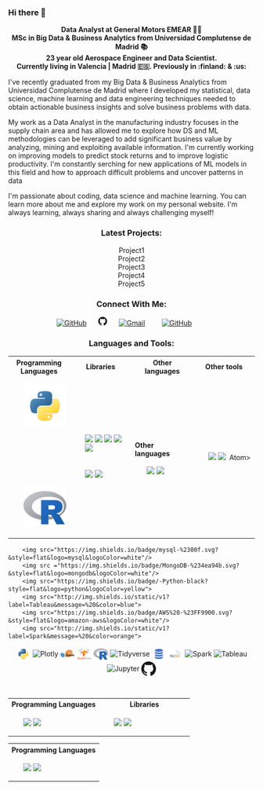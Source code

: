 ### Hi there 👋

<!--
**Marcos-Sanz-Garcia/Marcos-Sanz-Garcia** is a ✨ _special_ ✨ repository because its `README.md` (this file) appears on your GitHub profile.

Here are some ideas to get you started:

- 🔭 I’m currently working on ...
- 🌱 I’m currently learning ...
- 👯 I’m looking to collaborate on ...
- 🤔 I’m looking for help with ...
- 💬 Ask me about ...
- 📫 How to reach me: ...
- 😄 Pronouns: ...
- ⚡ Fun fact: ...
-->
<p align='center'>
  <b>Data Analyst at General Motors EMEAR 👨‍💻 </br> 
  MSc in Big Data & Business Analytics from Universidad Complutense de Madrid 📚 </br>
  23 year old Aerospace Engineer and Data Scientist. </br>
  Currently living in Valencia | Madrid 🇪🇸. Previously in :finland: & :us: </b>
</p>

I've recently graduated from my Big Data & Business Analytics from Universidad Complutense de Madrid where I developed my statistical, data science, machine learning and data engineering techniques needed to obtain actionable business insights and solve business problems with data. <br>

My work as a Data Analyst in the manufacturing industry focuses in the supply chain area and has allowed me to explore how DS and ML methodologies can be leveraged to add significant business value by analyzing, mining and exploiting available information. I'm currently working on improving models to predict stock returns and to improve logistic productivity. I'm constantly serching for new applications of ML models in this field and how to approach difficult problems and uncover patterns in data<br>

I'm passionate about coding, data science and machine learning. You can learn more about me and explore my work on my personal website. I'm always learning, always sharing and always challenging myself!

<h3 align = 'center'>Latest Projects:</h3>
<p align = 'center'>Project1</br>
Project2</br>
Project3</br>
Project4</br>
Project5</br></p>

<p align = 'center'><h3 align = 'center'>Connect With Me:</h3></p>

<p align = 'center'><a href="https://www.linkedin.com/in/" target="_blank">
<img alt="GitHub" src="https://img.flaticon.com/icons/png/512/174/174857.png?size=1200x630f&pad=10,10,10,10&ext=png&bg=FFFFFFFF" height="17"></a>
  
<a href="https://github.com/Marcos-Sanz-Garcia" target="_blank">
<img alt="GitHub" src="https://raw.githubusercontent.com/github/explore/78df643247d429f6cc873026c0622819ad797942/topics/github/github.png" height="18" hspace="20"></a>
  
<a href="mailto:msg@gmail.com" target="_blank">
<img alt="Gmail" src="https://logos-marcas.com/wp-content/uploads/2020/11/Gmail-Logo.png" height="18"></a>
  
<a href="https://marcos-sanz-garcia.github.io./" target="_blank">
<img alt="GitHub" src="https://img.icons8.com/wired/2x/domain.png" height="17" hspace="30"></a></p>

<h3 align = 'center'>Languages and Tools:</h3>

<table align="center"  width="75%">
  <tr>
    <th>Programming Languages</th>
    <th>Libraries</th>
    <th>Other languages</th>
    <th>Other tools</th>
  </tr>
  <tr>
    <td width="25%">
      <ul>
        <img align="center" alt="Python" width="100px" src="https://raw.githubusercontent.com/github/explore/80688e429a7d4ef2fca1e82350fe8e3517d3494d/topics/python/python.png" />
        <br>
        <br>
        <br>
        <br>
        <br>
        <br>
        <br>
        <br>
        <img align="center" alt="R" width="90px"src="https://raw.githubusercontent.com/github/explore/80688e429a7d4ef2fca1e82350fe8e3517d3494d/topics/r/r.png">
      </ul>
    </td>
    <td width="25%">
      <ul>
        <img width="100px" src ="https://cdn-images-1.medium.com/max/1024/1*-QTg-_71YF0SVshMEaKZ_g.png"/>
        <img width="100px" src ="https://upload.wikimedia.org/wikipedia/commons/thumb/3/37/Plotly-logo-01-square.png/1200px-Plotly-logo-01-square.png"/>
        <img width="100px" src ="https://upload.wikimedia.org/wikipedia/commons/thumb/e/ed/Pandas_logo.svg/1200px-Pandas_logo.svg.png"/>
        <img width="100px" src ="https://www.analyticsvidhya.com/blog/wp-content/uploads/2015/01/scikit-learn-logo.png"/>
        <img width="100px" src ="https://upload.wikimedia.org/wikipedia/commons/thumb/3/31/NumPy_logo_2020.svg/1280px-NumPy_logo_2020.svg.png"/>
        <br>
        <br>
        <br>
        <img width="100px" src ="https://www.business-science.io/assets/2020-10-15-must-know-tidyverse-features/tidyverse-icons.png"/>
        <img width="100px" src ="https://www.business-science.io/assets/2020-10-15-must-know-tidyverse-features/tidyverse-icons.png"/>
      </ul>
    </td>
    <td width="25%">
      <h4> Other languages </h4>
      <ul>
          <img src="https://img.shields.io/badge/c%20-%2300599C.svg?&style=flat&logo=c&logoColor=white">
          <img src="https://img.shields.io/badge/c++%20-%2300599C.svg?&style=flat&logo=c%2B%2B&logoColor=white">
      </ul>
    </td>
    <td>
      <ul>
          <img src="https://img.shields.io/badge/github-%23100000.svg?&style=flat&logo=github&logoColor=white">
          <img height="20" src="/assets/atom.jpg">&nbsp Atom>
      </ul>
    </td>
  </tr>
</table>

        <img src="https://img.shields.io/badge/mysql-%2300f.svg?&style=flat&logo=mysql&logoColor=white"/>
        <img src ="https://img.shields.io/badge/MongoDB-%234ea94b.svg?&style=flat&logo=mongodb&logoColor=white"/>
        <img src="https://img.shields.io/badge/-Python-black?style=flat&logo=python&logoColor=yellow">
        <img src="http://img.shields.io/static/v1?label=Tableau&message=%20&color=blue">
        <img src="https://img.shields.io/badge/AWS%20-%23FF9900.svg?&style=flat&logo=amazon-aws&logoColor=white"/>
        <img src="http://img.shields.io/static/v1?label=Spark&message=%20&color=orange">

<p align = 'center'><img align="center" alt="Python" width="30px" src="https://raw.githubusercontent.com/github/explore/80688e429a7d4ef2fca1e82350fe8e3517d3494d/topics/python/python.png" />

<img align="center" alt="Plotly" width="30px" src="https://avatars2.githubusercontent.com/u/5997976?s=200&v=4" />

<img align="center" alt="Scikit-Learn" width="30px" src="https://raw.githubusercontent.com/github/explore/80688e429a7d4ef2fca1e82350fe8e3517d3494d/topics/scikit-learn/scikit-learn.png" />

<img align="center" alt="Tensorflow" width="30px" src="https://raw.githubusercontent.com/github/explore/80688e429a7d4ef2fca1e82350fe8e3517d3494d/topics/tensorflow/tensorflow.png" />

<img align="center" alt="R" width="30px" src="https://raw.githubusercontent.com/github/explore/80688e429a7d4ef2fca1e82350fe8e3517d3494d/topics/r/r.png" />

<img align="center" alt="Tidyverse" width="30px" src="https://avatars1.githubusercontent.com/u/22032646?s=200&v=4" />

<img align="center" alt="SQL" width="30px" src="https://raw.githubusercontent.com/github/explore/80688e429a7d4ef2fca1e82350fe8e3517d3494d/topics/sql/sql.png" />

<img align="center" alt="MySQL" width="30px" src="https://raw.githubusercontent.com/github/explore/80688e429a7d4ef2fca1e82350fe8e3517d3494d/topics/mysql/mysql.png" />

<img align="center" alt="Spark" width="30px" src="https://dv-website.s3.amazonaws.com/uploads/2015/06/spark-logo.png" />

<img align="center" alt="Tableau" width="30px" src="https://promto.com/wp-content/uploads/2019/08/icon-tableau-1.png" />

<img align="center" alt="Jupyter" width="30px" src="https://avatars1.githubusercontent.com/u/7388996?s=200&v=4" />

<img align="center" alt="GitHub" width="30px" src="https://raw.githubusercontent.com/github/explore/78df643247d429f6cc873026c0622819ad797942/topics/github/github.png" />
</p> 

</br>


<table align="left"  width="30%">
  <tr>
    <th>Programming Languages</th>
    <th>Libraries</th>
  </tr>
  <tr>
    <td width="50%">
      <ul>
        <img src="https://img.shields.io/badge/-Python-black?style=for-the-badge&logo=python&logoColor=white"> 
        <img src="https://img.shields.io/badge/java-%23ED8B00.svg?&style=flat&logo=java&logoColor=white">
      </ul>
    </td>
    <td width="50%">
      <ul>
        <img src="https://img.shields.io/badge/mysql-%2300f.svg?&style=flat&logo=mysql&logoColor=white"/>
        <img src ="https://img.shields.io/badge/MongoDB-%234ea94b.svg?&style=flat&logo=mongodb&logoColor=white"/>
      </ul>
    </td>
  </tr>
</table>

<table align="center left"  width="25%">
  <tr>
    <th>Programming Languages</th>
  </tr>
  <tr>
    <td width="100%">
      <ul>
        <img src="https://img.shields.io/badge/-Python-black?style=for-the-badge&logo=python&logoColor=white"> 
        <img src="https://img.shields.io/badge/java-%23ED8B00.svg?&style=flat&logo=java&logoColor=white">
      </ul>
    </td>
    
  </tr>
</table>


